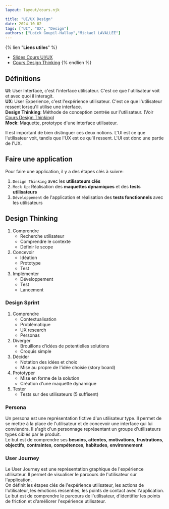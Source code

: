 ```yaml
---
layout: layout/cours.njk

title: "UI/UX Design"
date: 2024-10-02
tags: ["UI", "UX", "Design"]
authors: ["Loïck Goupil-Hallay","Mickael LAVALLEE"]
---
```


{% lien "**Liens utiles**" %}
- [Slides Cours UI/UX](../service_design/assets/documents/service_design.pdf)
- [Cours Design Thinking](../service_design)
{% endlien %}

## Définitions

**UI**: User Interface, c'est l'interface utilisateur. C'est ce que l'utilisateur voit et avec quoi il interagit.\
**UX**: User Experience, c'est l'expérience utilisateur. C'est ce que l'utilisateur ressent lorsqu'il utilise une interface.\
**Design Thinking**: Méthode de conception centrée sur l'utilisateur. (Voir [Cours Design Thinking](../service_design))\
**Mock**: Maquette, prototype d'une interface utilisateur.


Il est important de bien distinguer ces deux notions. L'UI est ce que l'utilisateur voit, tandis que l'UX est ce qu'il ressent. L'UI est donc une partie de l'UX.

## Faire une application

Pour faire une application, il y a des étapes clés à suivre:
1. `Design Thinking` avec les **utilisateurs clés**
2. `Mock Up`: Réalisation des **maquettes dynamiques** et des **tests utilisateurs**
3. `Développement` de l'application et réalisation des **tests fonctionnels** avec les utilisateurs

## Design Thinking

1. Comprendre
    - Recherche utilisateur
    - Comprendre le contexte
    - Définir le scope
2. Concevoir
    - Idéation
    - Prototype
    - Test
3. Implémenter
    - Développement
    - Test
    - Lancement

### Design Sprint
1. Comprendre
    - Contextualisation
    - Problématique
    - UX research
    - Personas
2. Diverger
    - Brouillons d'idées de potentielles solutions
    - Croquis simple
3. Décider
    - Notation des idées et choix
    - Mise au propre de l'idée choisie (story board)
4. Prototyper
    - Mise en forme de la solution
    - Création d'une maquette dynamique
5. Tester
    - Tests sur des utilisateurs (5 suffisent)

### Persona
Un persona est une représentation fictive d'un utilisateur type. Il permet de se mettre à la place de l'utilisateur et de concevoir une interface qui lui conviendra. Il s'agit d'un personnage représentant un groupe d'utilisateurs types ciblés par le produit.\
Le but est de comprendre ses **besoins**, **attentes**, **motivations**, **frustrations**, **objectifs**, **contraintes**, **compétences**, **habitudes**, **environnement**

### User Journey
Le User Journey est une représentation graphique de l'expérience utilisateur. Il permet de visualiser le parcours de l'utilisateur sur l'application.\
On définit les étapes clés de l'expérience utilisateur, les actions de l'utilisateur, les émotions ressenties, les points de contact avec l'application.\
Le but est de comprendre le parcours de l'utilisateur, d'identifier les points de friction et d'améliorer l'expérience utilisateur.


